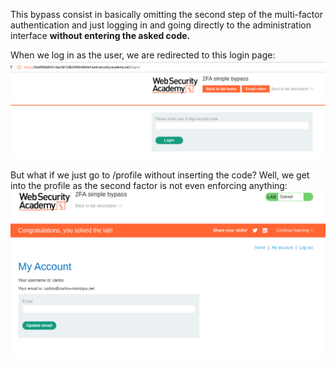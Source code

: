 This bypass consist in basically omitting the second step of the multi-factor authentication and just logging in and going directly to the administration interface **without entering the asked code.**

When we log in as the user, we are redirected to this login page:
![](imgs/2fa_simple_bypass.png)

But what if we just go to /profile without inserting the code?
Well, we get into the profile as the second factor is not even enforcing anything:
![](imgs/2fa_simple_bypass-1.png)

